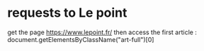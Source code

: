 # requests to Le point
get the page https://www.lepoint.fr/
then access the first article :
document.getElementsByClassName("art-full")[0]